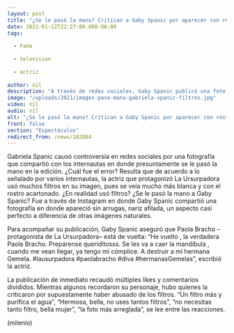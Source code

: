 ```yaml
---
layout: post
title: "¿Se le pasó la mano? Critican a Gaby Spanic por aparecer con rostro muy 'retocado' en foto"
date: 2021-01-12T22:27:00.000-06:00
tags:
  
  - Fama
  
  - television
  
  - actriz
  
author: nil
description: "A través de redes sociales, Gaby Spanic publicó una foto en la que lució un rostro muy diferente a causa del uso excesivo de filtros."
image: "/uploads/2021/images-paso-mano-gabriela-spanic-filtros.jpg"
video: nil
audio: nil
alt: "¿Se le pasó la mano? Critican a Gaby Spanic por aparecer con rostro muy 'retocado' en foto"
front: false
section: "Espectáculos"
redirect_from: /news/182084
---
```


Gabriela Spanic causó controversia en redes sociales por una fotografía que compartió con los internautas en donde presuntamente se le pasó la mano en la edición. ¿Cuál fue el error? Resulta que de acuerdo a lo señalado por varios internautas,  la actriz que protagonizó La Ursurpadora usó muchos filtros en su imagen, pues se veía mucho más blanca y con el rostro acartonado. ¿En realidad usó filtros? ¿Se le pasó la mano a Gaby Spanic? Fue a través de Instagram en donde Gaby Spanic compartió una fotografía en donde apareció sin arrugas, nariz afilada, un aspecto casi perfecto a diferencia de otras imágenes naturales.  

Para acompañar su publicación, Gaby Spanic aseguró que Paola Bracho –protagonista de La Ursurpadora– está de vuelta: “He vuelto , la verdadera Paola Bracho. Prepárense queriditosss. Se les va a caer la mandíbula , cuando me vean llegar, ya tengo mi cómplice. A destruir a mí hermana Gemela. #lausurpadora #paolabracho #diva #hermanasGemelas”, escribió la actriz. 

La publicación de inmediato recaudó múltiples likes y comentarios divididos. Mientras algunos recordaron su personaje, hubo quienes la criticaron por supuestamente haber abusado de los filtros. “Un filtro más y purifica el agua”, “Hermosa, bella, no uses tantos filtros”, “no necesitas tanto filtro, bella mujer”, “la foto más arreglada”, se lee entre las reacciones. 

(milenio)